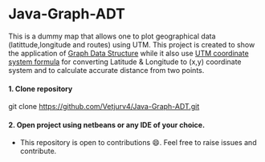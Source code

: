 # Java-Graph-ADT

This is a dummy map that allows one to plot geographical data (latittude,longitude and routes) using UTM. 
This project is created to show the application of [Graph Data Structure](https://www.educative.io/edpresso/what-is-a-graph-data-structure) while it also use [UTM coordinate system formula](https://en.wikipedia.org/wiki/Universal_Transverse_Mercator_coordinate_system) 
for converting Latitude & Longitude to (x,y) coordinate system and to calculate accurate distance from two points.

#### 1. Clone repository
  git clone https://github.com/Vetjurv4/Java-Graph-ADT.git
  
#### 2. Open project using netbeans or any IDE of your choice.

* This repository is open to contributions :smile:. Feel free to raise issues and contribute.
